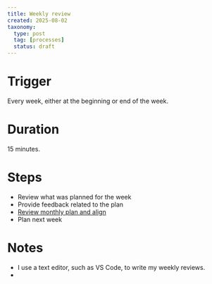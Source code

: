 ```yaml
---
title: Weekly review
created: 2025-08-02
taxonomy:
  type: post
  tag: [processes]
  status: draft
---
```


# Trigger
Every week, either at the beginning or end of the week.

# Duration
15 minutes.

# Steps
* Review what was planned for the week
* Provide feedback related to the plan
* [Review monthly plan and align](../monthly-review/article.md)
* Plan next week

# Notes
* I use a text editor, such as VS Code, to write my weekly reviews.
* 